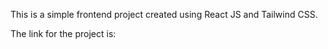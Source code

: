 

This is a simple frontend project created using React JS and Tailwind CSS.

The link for the project is:
